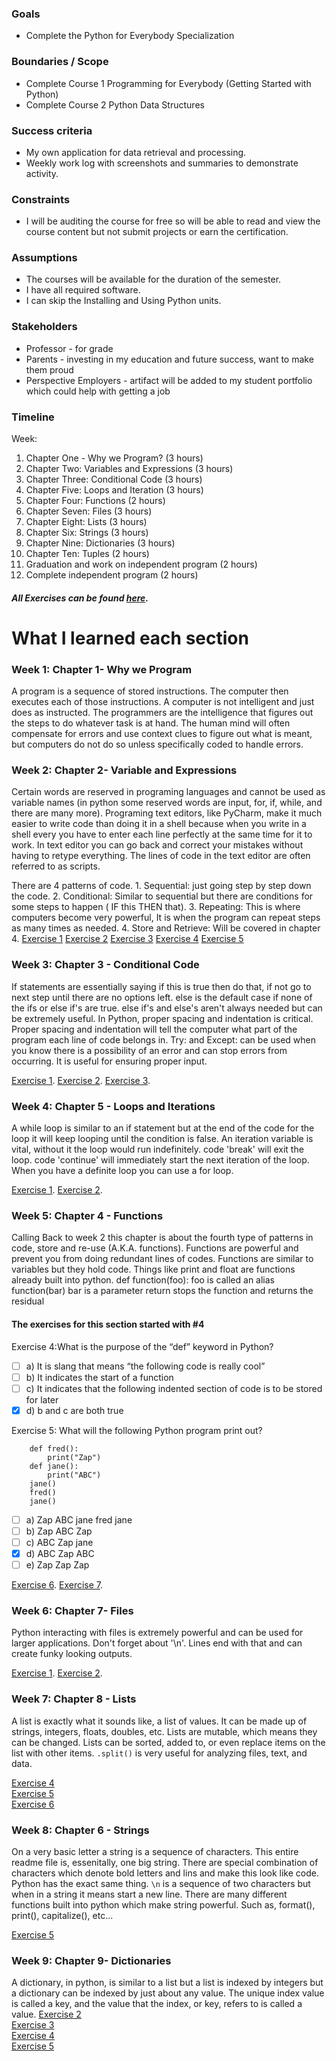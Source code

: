 
### Goals

-   Complete the Python for Everybody Specialization

### Boundaries / Scope

-   Complete Course 1 Programming for Everybody (Getting Started with Python)
-   Complete Course 2 Python Data Structures

### Success criteria

-   My own application for data retrieval and processing.
-   Weekly work log with screenshots and summaries to demonstrate activity.

### Constraints

-   I will be auditing the course for free so will be able to read and view the course content but not submit projects or earn the certification.

### Assumptions

-   The courses will be available for the duration of the semester.
-   I have all required software.
-   I can skip the Installing and Using Python units.

### Stakeholders

-   Professor - for grade
-   Parents - investing in my education and future success, want to make them proud
-   Perspective Employers - artifact will be added to my student portfolio which could help with getting a job

### Timeline

Week:

1.  Chapter One - Why we Program? (3 hours)
2.  Chapter Two: Variables and Expressions (3 hours)
3.  Chapter Three: Conditional Code (3 hours)
4.  Chapter Five: Loops and Iteration (3 hours)
5.  Chapter Four: Functions (2 hours)
6.  Chapter Seven: Files (3 hours)
7.  Chapter Eight: Lists (3 hours)
8.  Chapter Six: Strings (3 hours)
9.  Chapter Nine: Dictionaries (3 hours)
10.  Chapter Ten: Tuples (2 hours)
11.  Graduation and work on independent program (2 hours)
12.  Complete independent program (2 hours)

##### All Exercises can be found [here](https://www.py4e.com/book).

# What I learned each section

### Week 1: Chapter 1- Why we Program
A program is a sequence of stored instructions. The computer then executes each of those instructions. A computer is not intelligent and just does as instructed. The programmers are the intelligence that figures out the steps to do whatever task is at hand. The human mind will often compensate for errors and use context clues to figure out what is meant, but computers do not do so unless specifically coded to handle errors.

### Week 2: Chapter 2- Variable and Expressions
Certain words are reserved in programing languages and cannot be used as variable names (in python some reserved words are input, for, if, while, and there are many more). Programing text editors, like PyCharm, make it much easier to write code than doing it in a shell because when you write in a shell every you have to enter each line perfectly at the same time for it to work. In text editor you can go back and correct your mistakes without having to retype everything. The lines of code in the text editor are often referred to as scripts.

There are 4 patterns of code. 1. Sequential: just going step by step down the code. 2. Conditional: Similar to sequential but there are conditions for some steps to happen ( IF this THEN that). 3. Repeating: This is where computers become very powerful, It is when the program can repeat steps as many times as needed. 4. Store and Retrieve: Will be covered in chapter 4. 
[Exercise 1](https://github.com/rpsmith77/PythonForEverybody/blob/master/Exercise1.py)
[Exercise 2](https://github.com/rpsmith77/PythonForEverybody/blob/master/Exercise2.py)
[Exercise 3](https://github.com/rpsmith77/PythonForEverybody/blob/master/Exercise3.py)
[Exercise 4](https://github.com/rpsmith77/PythonForEverybody/blob/master/Exercise4.py)
[Exercise 5](https://github.com/rpsmith77/PythonForEverybody/blob/master/Exercise5.py)

### Week 3: Chapter 3 - Conditional Code 
If statements are essentially saying if this is true then do that, if not go to next step until there are no options left. else is the default case if none of the ifs or else if's are true. else if's and else's aren't always needed but can be extremely useful.
In Python, proper spacing and indentation is critical. Proper spacing and indentation will tell the computer what part of the program each line of code belongs in. Try: and Except: can be used when you know there is a possibility of an error and can stop errors from occurring. It is useful for ensuring proper input. 

[Exercise 1](https://github.com/rpsmith77/PythonForEverybody/blob/master/CH3_Exercise1.py). 
[Exercise 2](https://github.com/rpsmith77/PythonForEverybody/blob/master/CH3_Exercise2.py).
[Exercise 3](https://github.com/rpsmith77/PythonForEverybody/blob/master/CH3_Exercise3.py).

### Week 4: Chapter 5 - Loops and Iterations
A while loop is similar to an if statement but at the end of the code for the loop it will keep looping until the condition is false. An iteration variable is vital, without it the loop would run indefinitely. code 'break' will exit the loop. code 'continue' will immediately start the next iteration of the loop. When you have a definite loop you can use a for loop.


[Exercise 1](https://github.com/rpsmith77/PythonForEverybody/blob/master/CH5_Exercise1.py).
[Exercise 2](https://github.com/rpsmith77/PythonForEverybody/blob/master/CH5_Exercise2.py).

### Week 5: Chapter 4 - Functions
Calling Back to week 2 this chapter is about the fourth type of patterns in code, store and re-use (A.K.A. functions). Functions are powerful and prevent you from doing redundant lines of codes. Functions are similar to variables but they hold code. Things like print and float are functions already built into python. 
def function(foo): foo is called an alias
function(bar)  bar is a parameter
return stops the function and returns the residual

#### The exercises for this section started with #4

Exercise 4:What is the purpose of the “def” keyword in Python?
 - [ ] a) It is slang that means “the following code is really cool”
 - [ ] b) It indicates the start of a function
 - [ ] c) It indicates that the following indented section of code is to
       be stored for later
 - [x] d) b and c are both true
 
Exercise 5: What will the following Python program print out?
```  
    def fred():
        print("Zap") 
    def jane(): 
	    print("ABC")
    jane() 
    fred() 
    jane()
``` 
 - [ ] a) Zap ABC jane fred jane
 - [ ] b) Zap ABC Zap
 - [ ] c) ABC Zap jane
 - [x] d) ABC Zap ABC
 - [ ] e) Zap Zap Zap

[Exercise 6](https://github.com/rpsmith77/PythonForEverybody/blob/master/CH4_Exercise%206.py).
[Exercise 7](https://github.com/rpsmith77/PythonForEverybody/blob/master/CH4_Exercise%207.py).

### Week 6: Chapter 7- Files
Python interacting with files is extremely powerful and can be used for larger applications. Don't forget about '\n'. Lines end with that and can create funky looking outputs. 

[Exercise 1](https://github.com/rpsmith77/PythonForEverybody/blob/master/CH7_Exercise1.py).
[Exercise 2](https://github.com/rpsmith77/PythonForEverybody/blob/master/CH7_Exercise2.py).

### Week 7: Chapter 8 - Lists

A list is exactly what it sounds like, a list of values. It can be made up of strings, integers, floats, doubles, etc. Lists are mutable, which means they can be changed. Lists can be sorted, added to, or even replace items on the list with other items. `.split()` is very useful for analyzing files, text, and data.

[Exercise 4](https://github.com/rpsmith77/PythonForEverybody/blob/master/CH8_Exercise4.py)<br/>
[Exercise 5](https://github.com/rpsmith77/PythonForEverybody/blob/master/CH8_Exercise5.py)<br/>
[Exercise 6](https://github.com/rpsmith77/PythonForEverybody/blob/master/CH8_Exercise6.py)<br/>
### Week 8: Chapter 6 - Strings
On a very basic letter a string is a sequence of characters. This entire readme file is, essenitally, one big string. There are special combination of characters which denote bold letters and lins and make this look like code. Python has the exact same thing. `\n` is a sequence of two characters but when in a string it means start a new line. There are many different functions built into python which make string powerful. Such as, format(), print(), capitalize(), etc...

[Exercise 5](https://github.com/rpsmith77/PythonForEverybody/blob/master/CH6_Exercise5.py)

### Week 9: Chapter 9- Dictionaries
A dictionary, in python, is similar to a list but a list is indexed by integers but a dictionary can be indexed by just about any value. The unique index value is called a key, and the value that the index, or key, refers to is called a value. 
[Exercise 2](https://github.com/rpsmith77/PythonForEverybody/blob/master/CH9_Exercise2.py)<br/>[Exercise 3](https://github.com/rpsmith77/PythonForEverybody/blob/master/CH9_Exercise3.py)<br/>[Exercise 4](https://github.com/rpsmith77/PythonForEverybody/blob/master/CH9_Exercise4.py)<br/>[Exercise 5](https://github.com/rpsmith77/PythonForEverybody/blob/master/CH9_Exercise5.py)<br/>
